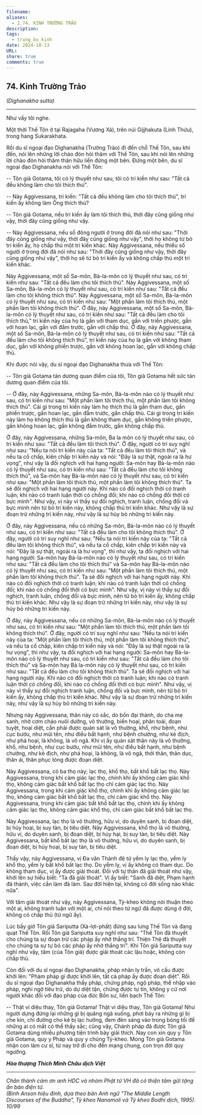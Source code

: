 ```yaml
---
filename: 
aliases:
  - 2.74. KINH TRƯỜNG TRẢO
description: 
tags:
  - trung_bo_kinh
date: 2024-10-13
URL: 
share: true
comments: true
---
```

## 74. Kinh Trường Trảo  
_(Dìghanakha sutta)_

---

Như vầy tôi nghe.

Một thời Thế Tôn ở tại Rajagaha (Vương Xá), trên núi Gijjhakuta (Linh Thứu), trong hang Sukarakhata.

Rồi du sĩ ngoại đạo Dìghanakha (Trường Trảo) đi đến chỗ Thế Tôn, sau khi đến, nói lên những lời chào đón hỏi thăm với Thế Tôn, sau khi nói lên những lời chào đón hỏi thăm thân hữu liền đứng một bên. Ðứng một bên, du sĩ ngoại đạo Dighanakha nói với Thế Tôn:

-- Tôn giả Gotama, tôi có lý thuyết như sau, tôi có tri kiến như sau: "Tất cả đều không làm cho tôi thích thú".

-- Này Aggivessana, tri kiến: "Tất cả đều không làm cho tôi thích thú", tri kiến ấy không làm Ông thích thú?

-- Tôn giả Gotama, nếu tri kiến ấy làm tôi thích thú, thời đây cũng giống như vậy, thời đây cũng giống như vậy.

-- Này Aggivessana, nếu số đông người ở trong đời đã nói như sau: "Thời đây cũng giống như vậy, thời đây cũng giống như vậy", thời họ không từ bỏ tri kiến ấy, họ chấp thủ một tri kiến khác. Này Aggivessana, nếu thiểu số người ở trong đời đã nói như sau: "Thời đây cũng giống như vậy, thời đây cũng giống như vậy", thời họ sẽ từ bỏ tri kiến ấy và không chấp thủ một tri kiến khác.

Này Aggivessana, một số Sa-môn, Bà-la-môn có lý thuyết như sau, có tri kiến như sau: "Tất cả đều làm cho tôi thích thú". Này Aggivessana, một số Sa-môn, Bà-la-môn có lý thuyết như sau, có tri kiến như sau: "Tất cả đều làm cho tôi không thích thú". Này Aggivessana, một số Sa-môn, Bà-la-môn có lý thuyết như sau, có tri kiến như sau: "Một phần làm tôi thích thú, một phần làm tôi không thích thú". Ở đây, này Aggivessana, một số Sa-môn, Bà-la-môn có lý thuyết như sau, có tri kiến như sau: "Tất cả đều làm cho tôi thích thú," tri kiến này của họ là gần với tham dục, gần với triền phược, gần với hoan lạc, gần với đắm trước, gần với chấp thủ. Ở đây, này Aggivessana, một số Sa-môn, Bà-la-môn có lý thuyết như sau, có tri kiến như sau: "Tất cả đều làm cho tôi không thích thú", tri kiến này của họ là gần với không tham dục, gần với không phiền trược, gần với không hoan lạc, gần với không chấp thủ.

Khi được nói vậy, du sĩ ngoại đạo Dighanakha thưa với Thế Tôn:

-- Tôn giả Gotama tán dương quan điểm của tôi, Tôn giả Gotama hết sức tán dương quan điểm của tôi.

-- Ở đây, này Aggivessana, những Sa-môn, Bà-la-môn nào có lý thuyết như sau, có tri kiến như sau: "Một phần làm tôi thích thú, một phần làm tôi không thích thú". Cái gì trong tri kiến này làm họ thích thú là gần tham dục, gần phiền trược, gần hoan lạc, gần đắm trước, gần chấp thủ. Cái gì trong tri kiến này làm họ không thích thú là gần không tham dục, gần không triền phược, gần không hoan lạc, gần không đắm trước, gần không chấp thủ.

Ở đây, này Aggivessana, những Sa-môn, Ba la môn có lý thuyết như sau, có tri kiến như sau: "Tất cả đều làm tôi thích thú". Ở đây, người có trí suy nghĩ như sau: "Nếu ta nói tri kiến này của ta: "Tất cả đều làm tôi thích thú", và nếu ta cố chấp, kiên chấp tri kiến này và nói: "Ðây là sự thật, ngoài ra là hư vọng", như vậy là đối nghịch với hai hạng người: Sa-môn hay Bà-la-môn nào có lý thuyết như sau, có tri kiến như sau: "Tất cả đều làm cho tôi không thích thú", và Sa-môn hay Bà-la-môn nào có lý thuyết như sau, có tri kiến như sau: "Một phần làm tôi thích thú, một phần làm tôi không thích thú". Ta sẽ đối nghịch với hai hạng người này. Khi nào có đối nghịch thời có tranh luận; khi nào có tranh luận thời có chống đối; khi nào có chống đối thời có bực mình". Như vậy, vị này vì thấy sự đối nghịch, tranh luận, chống đối và bực mình nên từ bỏ tri kiến này, không chấp thủ tri kiến khác. Như vậy là sự đoạn trừ những tri kiến này, như vậy là sự hủy bỏ những tri kiến này.

Ở đây, này Aggivessana, nếu có những Sa-môn, Bà-la-môn nào có lý thuyết như sau, có tri kiến như sau: "Tất cả đều làm cho tôi không thích thú". Ở đây, người có trí suy nghĩ như sau: "Nếu ta nói tri kiến này của ta: "Tất cả đều làm tôi không thích thú", và nếu ta cố chấp, kiên chấp tri kiến này và nói: "Ðây là sự thật, ngoài ra là hư vọng", thì như vậy, ta đối nghịch với hai hạng người: Sa-môn hay Bà-la-môn nào có lý thuyết như sau, có tri kiến như sau: "Tất cả đều làm cho tôi thích thú" và Sa-môn hay Bà-la-môn nào có lý thuyết như sau, có tri kiến như sau: "Một phần làm tôi thích thú, một phần làm tôi không thích thú". Ta sẽ đối nghịch với hai hạng người này. Khi nào có đối nghịch thời có tranh luận; khi nào có tranh luận thời có chống đối; khi nào có chống đối thời có bực mình". Như vậy, vị này vì thấy sự đối nghịch, tranh luận, chống đối và bực mình, nên từ bỏ tri kiến ấy, không chấp thủ tri kiến khác. Như vậy là sự đoạn trừ những tri kiến này, như vậy là sự hủy bỏ những tri kiến này.

Ở đây, này Aggivessana, nếu có những Sa-môn, Bà-la-môn nào có lý thuyết như sau, có tri kiến như sau: "Một phần làm tôi thích thú, một phần làm tôi không thích thú". Ở đây, người có trí suy nghĩ như sau: "Nếu ta nói tri kiến này của ta: "Một phần làm tôi thích thú, một phần làm tôi không thích thú", và nếu ta cố chấp, kiên chấp tri kiến này và nói: "Ðây là sự thật ngoài ra là hư vọng", thì như vậy, ta đối nghịch với hai hạng người: Sa-môn hay Bà-la-môn nào có lý thuyết như sau, có tri kiến như sau: "Tất cả đều làm cho tôi thích thú" và Sa-môn hay Bà la-môn này có lý thuyết như sau, có tri kiến như sau: "Tất cả đều làm cho tôi không thích thú". Ta sẽ đối nghịch với hai hạng người này. Khi nào có đối nghịch thời có tranh luận; khi nào có tranh luận thời có chống đối, khi nào có chống đối thời có bực mình". Như vậy, vị này vì thấy sự đối nghịch tranh luận, chống đối và bực mình, nên từ bỏ tri kiến ấy, không chấp thủ tri kiến khác. Như vậy là sự đoạn trừ những tri kiến này, như vậy là sự hủy bỏ những tri kiến này.

Nhưng này Aggivessana, thân này có sắc, do bốn đại thành, do cha mẹ sanh, nhờ cơm cháo nuôi dưỡng, vô thường, biến hoại, phân toái, đoạn tuyệt, hoại diệt, cần phải được quán sát là vô thường, khổ, như bệnh, như cục bướu, như mũi tên, như điều bất hạnh, như bệnh chướng, như kẻ địch, như phá hoại, là không, là vô ngã. Khi vị ấy quán sát thân này là vô thường, khổ, như bệnh, như cục bướu, như mũi tên, như điều bất hạnh, như bệnh chướng, như kẻ địch, như phá hoại, là không, là vô ngã, thời thân, thân dục, thân ái, thân phục tòng được đoạn diệt.

Này Aggivessana, có ba thọ này; lạc thọ, khổ thọ, bất khổ bất lạc thọ. Này Aggivessana, trong khi cảm giác lạc thọ, chính khi ấy không cảm giác khổ thọ, không cảm giác bất khổ bất lạc thọ chỉ cảm giác lạc thọ. Này Aggivessana, trong khi cảm giác khổ thọ, chính khi ấy không cảm giác lạc thọ, không cảm giác bất khổ bất lạc thọ, chỉ cảm giác khổ thọ. Này Aggivessana, trong khi cảm giác bất khổ bất lạc thọ, chính khi ấy không cảm giác lạc thọ, không cảm giác khổ thọ, chỉ cảm giác bất khổ bất lạc thọ.

Này Aggivessana, lạc thọ là vô thường, hữu vi, do duyên sanh, bị đoạn diệt, bị hủy hoại, bị suy tàn, bị tiêu diệt. Này Aggivessana, khổ thọ là vô thường, hữu vi, do duyên sanh, bị đoạn diệt, bị hủy hại, bị suy tàn, bị tiêu diệt. Này Aggivessana, bất khổ bất lạc thọ là vô thường, hữu vi, do duyên sanh, bị đoạn diệt, bị hủy hoại, bị suy tàn, bị tiêu diệt.

Thấy vậy, này Aggivessana, vị Ða văn Thánh đệ tử yểm ly lạc thọ, yểm ly khổ thọ, yểm ly bất khổ bất lạc thọ. Do yểm ly, vị ấy không có tham dục. Do không tham dục, vị ấy được giải thoát. Ðối với tự thân đã giải thoát như vậy, khởi lên sự hiểu biết: "Ta đã giải thoát". Vị ấy biết: "Sanh đã diệt, Phạm hạnh đã thành, việc cần làm đã làm. Sau đời hiện tại, không có đời sống nào khác nữa".

Với tâm giải thoát như vậy, này Aggivessana, Tỷ-kheo không nói thuận theo một ai, không tranh luận với một ai, chỉ nói theo từ ngữ đã được dùng ở đời, không có chấp thủ (từ ngữ ấy).

Lúc bấy giờ Tôn giả Sariputta (Xá-lợi-phất) đứng sau lưng Thế Tôn và đang quạt Thế Tôn. Rồi Tôn giả Sariputta suy nghĩ như sau: "Thế Tôn đã thuyết cho chúng ta sự đoạn trừ các pháp ấy nhờ thắng trí. Thiện Thệ đã thuyết cho chúng ta sự tự bỏ các pháp ấy nhờ thắng trí". Khi Tôn giả Sariputta suy nghĩ như vậy, tâm (của Tôn giả) được giải thoát các lậu hoặc, không còn chấp thủ.

Còn đối với du sĩ ngoại đạo Dighanakha, pháp nhãn ly trần, vô cấu được khởi lên: "Phàm pháp gì được khởi lên, tất cả pháp ấy được đoạn diệt". Rồi du sĩ ngoại đạo Dighanakha thấy pháp, chứng pháp, ngộ pháp, thể nhập vào pháp, nghi ngờ tiêu trừ, do dự diệt tận, chứng được tự tín, không y cứ nơi người khác đối với đạo pháp của đức Bổn sư, liền bạch Thế Tôn:

-- Thật vi diệu thay, Tôn giả Gotama! Thật vi diệu thay, Tôn giả Gotama! Như người dựng đứng lại những gì bị quăng ngã xuống, phơi bày ra những gì bị che kín, chỉ đường cho kẻ bị lạc hướng, đem đèn sáng vào trong bóng tối để những ai có mắt có thể thấy sắc; cũng vậy, Chánh pháp đã được Tôn giả Gotama dùng nhiều phương tiện trình bày giải thích. Nay con xin quy y Tôn giả Gotama, quy y Pháp và quy y chúng Tỷ-kheo. Mong Tôn giả Gotama nhận con làm cư sĩ, từ nay trở đi cho đến mạng chung, con trọn đời quy ngưỡng.

**_Hòa thượng Thích Minh Châu dịch Việt_**

---

_Chân thành cám ơn anh HDC và nhóm Phật tử VH đã có thiện tâm gửi tặng ấn bản điện tử.  
(Bình Anson hiệu đính, dựa theo bản Anh ngữ "The Middle Length Discourses of the Buddha", Tỳ kheo Nanamoli và Tỳ kheo Bodhi dịch, 1995).  
10/99_